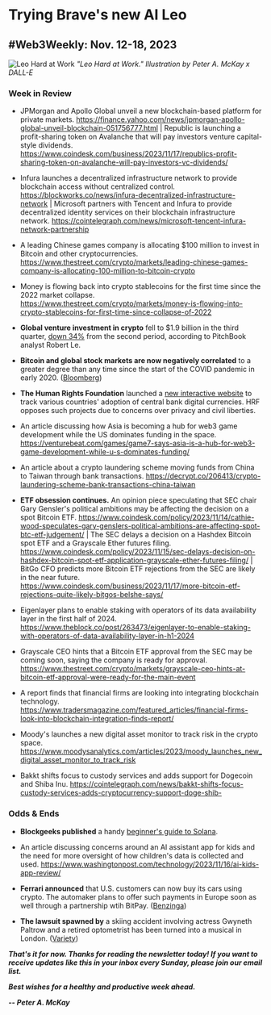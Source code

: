 # Trying Brave's new AI Leo
## #Web3Weekly: Nov. 12-18, 2023

![Leo Hard at Work](https://w3w.news/img/leo-hard-at-work-final.jpg)
*"Leo Hard at Work." Illustration by Peter A. McKay x DALL-E*

<!-- Lead item: ~400 words. Using Leo to work on the newsletter -->

### Week in Review

- JPMorgan and Apollo Global unveil a new blockchain-based platform for private markets. https://finance.yahoo.com/news/jpmorgan-apollo-global-unveil-blockchain-051756777.html | Republic is launching a profit-sharing token on Avalanche that will pay investors venture capital-style dividends. https://www.coindesk.com/business/2023/11/17/republics-profit-sharing-token-on-avalanche-will-pay-investors-vc-dividends/

- Infura launches a decentralized infrastructure network to provide blockchain access without centralized control. https://blockworks.co/news/infura-decentralized-infrastructure-network | Microsoft partners with Tencent and Infura to provide decentralized identity services on their blockchain infrastructure network. https://cointelegraph.com/news/microsoft-tencent-infura-network-partnership

- A leading Chinese games company is allocating $100 million to invest in Bitcoin and other cryptocurrencies. https://www.thestreet.com/crypto/markets/leading-chinese-games-company-is-allocating-100-million-to-bitcoin-crypto

- Money is flowing back into crypto stablecoins for the first time since the 2022 market collapse. https://www.thestreet.com/crypto/markets/money-is-flowing-into-crypto-stablecoins-for-first-time-since-collapse-of-2022

- **Global venture investment in crypto** fell to $1.9 billion in the third quarter, [down 34%](https://www.youtube.com/watch?v=LjSbkKF_m_c&pp=ygUQYmxvb21iZXJnIGNyeXB0bw%3D%3D) from the second period, according to PitchBook analyst Robert Le.

- **Bitcoin and global stock markets are now negatively correlated** to a greater degree than any time since the start of the COVID pandemic in early 2020. ([Bloomberg](https://www.msn.com/en-us/money/markets/bitcoin-stocks-correlation-now-most-negative-since-covid-s-onset/ar-AA1jXLc2))

- **The Human Rights Foundation** launched a [new interactive website](https://cbdctracker.hrf.org/home) to track various countries' adoption of central bank digital currencies. HRF opposes such projects due to concerns over privacy and civil liberties.

- An article discussing how Asia is becoming a hub for web3 game development while the US dominates funding in the space. https://venturebeat.com/games/game7-says-asia-is-a-hub-for-web3-game-development-while-u-s-dominates-funding/

- An article about a crypto laundering scheme moving funds from China to Taiwan through bank transactions. https://decrypt.co/206413/crypto-laundering-scheme-bank-transactions-china-taiwan

- **ETF obsession continues.** An opinion piece speculating that SEC chair Gary Gensler's political ambitions may be affecting the decision on a spot Bitcoin ETF. https://www.coindesk.com/policy/2023/11/14/cathie-wood-speculates-gary-genslers-political-ambitions-are-affecting-spot-btc-etf-judgement/ | The SEC delays a decision on a Hashdex Bitcoin spot ETF and a Grayscale Ether futures filing. https://www.coindesk.com/policy/2023/11/15/sec-delays-decision-on-hashdex-bitcoin-spot-etf-application-grayscale-ether-futures-filing/ | BitGo CFO predicts more Bitcoin ETF rejections from the SEC are likely in the near future. https://www.coindesk.com/business/2023/11/17/more-bitcoin-etf-rejections-quite-likely-bitgos-belshe-says/

- Eigenlayer plans to enable staking with operators of its data availability layer in the first half of 2024. https://www.theblock.co/post/263473/eigenlayer-to-enable-staking-with-operators-of-data-availability-layer-in-h1-2024

- Grayscale CEO hints that a Bitcoin ETF approval from the SEC may be coming soon, saying the company is ready for approval. https://www.thestreet.com/crypto/markets/grayscale-ceo-hints-at-bitcoin-etf-approval-were-ready-for-the-main-event

- A report finds that financial firms are looking into integrating blockchain technology. https://www.tradersmagazine.com/featured_articles/financial-firms-look-into-blockchain-integration-finds-report/

- Moody's launches a new digital asset monitor to track risk in the crypto space. https://www.moodysanalytics.com/articles/2023/moody_launches_new_digital_asset_monitor_to_track_risk

- Bakkt shifts focus to custody services and adds support for Dogecoin and Shiba Inu. https://cointelegraph.com/news/bakkt-shifts-focus-custody-services-adds-cryptocurrency-support-doge-shib-


### Odds & Ends

- **Blockgeeks published** a handy [beginner's guide to Solana](https://blockgeeks.com/guides/how-solana-works-a-beginners-guide/).

- An article discussing concerns around an AI assistant app for kids and the need for more oversight of how children's data is collected and used. https://www.washingtonpost.com/technology/2023/11/16/ai-kids-app-review/

- **Ferrari announced** that U.S. customers can now buy its cars using crypto. The automaker plans to offer such payments in Europe soon as well through a partnership wtih BitPay. ([Benzinga](https://www.benzinga.com/markets/equities/23/10/35254672/ferrari-joins-crypto-race-begins-accepting-digital-payments-in-us))

- **The lawsuit spawned by** a skiing accident involving actress Gwyneth Paltrow and a retired optometrist has been turned into a musical in London. ([Variety](https://variety.com/2023/theater/global/gwyneth-paltrow-ski-trial-musical-london-gwyneth-goes-skiing-1235791222/))

<!-- Boilerplate needs re-working. This is version from last week... -->

_**That's it for now. Thanks for reading the newsletter today! If you want to receive updates like this in your inbox every Sunday, please join our email list.**_

<!--Move this content to standing editorial policy page on the website.     _**Note: #Web3Weekly content is intended for journalistic purposes only, not as investment advice. Always [DYOR](https://www.urbandictionary.com/define.php?term=DYOR) and consult appropriate financial professionals before making investment decisions.**_ -->

_**Best wishes for a healthy and productive week ahead.**_  

_**-- Peter A. McKay**_  
